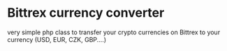 # Bittrex currency converter

very simple php class to transfer your crypto currencies on Bittrex to your currency (USD, EUR, CZK, GBP....)
